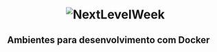 
<h1 align="center">
    <img alt="NextLevelWeek" title="Meus Ambientes Com Docker" src="https://www.globalmind.com.br/wp-content/uploads/2021/03/docker-banner-1.png" />
</h1>
<h2>Ambientes para desenvolvimento com Docker</h2>

